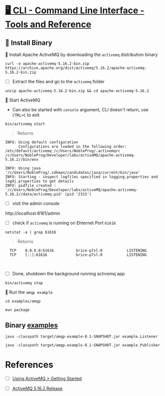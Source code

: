 # [ :desktop_computer: CLI - Command Line Interface - Tools and Reference](https://activemq.apache.org/activemq-command-line-tools-reference.html)

## :open_file_folder: Install Binary 

:round_pushpin:  Install Apache ActiveMQ by downloading the `activemq` distribution binary

```
curl -o apache-activemq-5.16.2-bin.zip https://archive.apache.org/dist/activemq/5.16.2/apache-activemq-5.16.2-bin.zip 
```

- [ ] Extract the files and go to the `activemq` folder

```
unzip apache-activemq-5.16.2-bin.zip && cd apache-activemq-5.16.2
```

:round_pushpin: Start ActiveMQ 

* Can also be started with `console` argument, CLI doesn't return, use `CTRL+C` to exit

```
bin/activemq start
```
> Returns
```
INFO: Using default configuration
      Configurations are loaded in the following order: /etc/default/activemq /c/Users/NobleProg/.activemqrc /c/Users/NobleProg/Developer/labs/activeMQ/apache-activemq-5.16.2//bin/env

INFO: Using java '/c/Users/NobleProg/.sdkman/candidates/java/current/bin/java'
INFO: Starting - inspect logfiles specified in logging.properties and log4j.properties to get details
INFO: pidfile created : '/c/Users/NobleProg/Developer/labs/activeMQ/apache-activemq-5.16.2//data/activemq.pid' (pid '2315')
```

- [ ] visit the admin console

http://localhost:8161/admin


- [ ] check if `activemq` is running on Ehternet Port `61616`

```
netstat -a | grep 61616
```
> Returns
```
  TCP    0.0.0.0:61616          brice-p7sl:0           LISTENING
  TCP    [::]:61616             brice-p7sl:0           LISTENING
```
 
- [ ] Done, shutdown the background running activemq app

```
bin/activemq stop
```

:round_pushpin: Run the `amqp example`

```
cd examples/amqp
```

```
mvn package
```

## Binary [examples](https://activemq.apache.org/examples)


```
java -classpath target/amqp-example-0.1-SNAPSHOT.jar example.Listener
```

```
java -classpath target/amqp-example-0.1-SNAPSHOT.jar example.Publisher
```

# References

- [ ] [Using ActiveMQ > Getting Started](https://activemq.apache.org/getting-started)
- [ ] [ActiveMQ 5.16.2 Release](https://activemq.apache.org/activemq-5016002-release)

